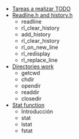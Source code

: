 - [Tareas a realizar TODO](00_TODO.md)
- [Readline.h and history.h](02_readline.h_and_history.h.md)
	- readline
	- rl_clear_history
	- add_history
	- rl_clear_history
	- rl_on_new_line
	- rl_redisplay
	- rl_replace_line
-  [Directories work](03_directories_work.md)
	- getcwd
	- chdir
	- opendir
	- readdir
	- closedir
- [Stat function](04_stats.md)
	- Introducción
	- stat
	- lstat
	- fstat